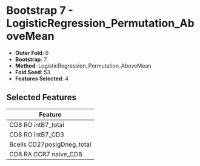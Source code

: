 # Bootstrap 7 - LogisticRegression_Permutation_AboveMean

- **Outer Fold**: 6
- **Bootstrap**: 7
- **Method**: LogisticRegression_Permutation_AboveMean
- **Fold Seed**: 53
- **Features Selected**: 4

## Selected Features

| Feature |
|---------|
| CD8 RO intB7_total |
| CD8 RO intB7_CD3 |
| Bcells CD27posIgDneg_total |
| CD8 RA CCR7 naive_CD8 |
